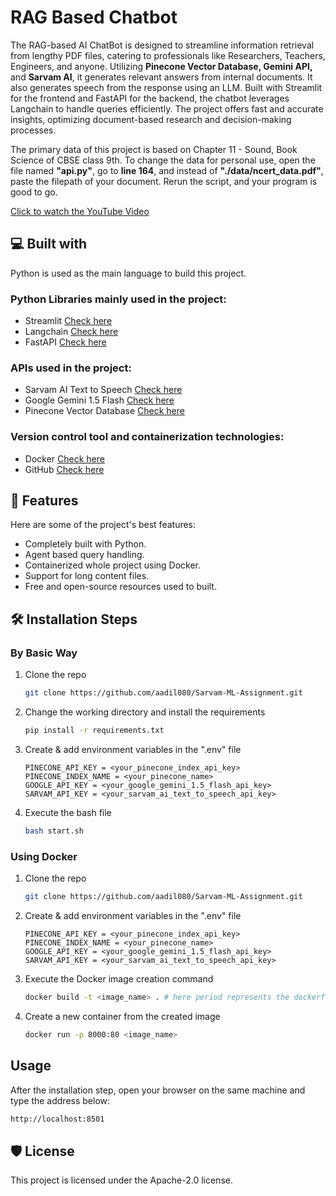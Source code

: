 # RAG Based Chatbot

The RAG-based AI ChatBot is designed to streamline information retrieval from lengthy PDF files, catering to professionals like Researchers, Teachers, Engineers, and anyone. Utilizing **Pinecone Vector Database, Gemini API,** and **Sarvam AI**, it generates relevant answers from internal documents. It also generates speech from the response using an LLM. Built with Streamlit for the frontend and FastAPI for the backend, the chatbot leverages Langchain to handle queries efficiently. The project offers fast and accurate insights, optimizing document-based research and decision-making processes.

The primary data of this project is based on Chapter 11 - Sound, Book Science of CBSE class 9th. To change the data for personal use, open the file named **"api.py"**, go to **line 164**, and instead of **"./data/ncert_data.pdf"**, paste the filepath of your document. Rerun the script, and your program is good to go.

[Click to watch the YouTube Video](https://youtu.be/wphBupOCq28)


## 💻 Built with

Python is used as the main language to build this project.

### Python Libraries mainly used in the project:

* Streamlit [Check here](https://docs.streamlit.io/)
* Langchain [Check here](https://python.langchain.com/docs/introduction/)
* FastAPI [Check here](https://fastapi.tiangolo.com/learn/)

### APIs used in the project:

* Sarvam AI Text to Speech [Check here](https://docs.sarvam.ai/api-reference-docs/endpoints/text-to-speech)
* Google Gemini 1.5 Flash [Check here](https://ai.google.dev/gemini-api)
* Pinecone Vector Database [Check here](https://www.pinecone.io/)

### Version control tool and containerization technologies:

* Docker [Check here](https://www.docker.com/)
* GitHub [Check here](https://github.com/aadil080)

## 🧐 Features

Here are some of the project's best features:

* Completely built with Python.
* Agent based query handling.
* Containerized whole project using Docker.
* Support for long content files.
* Free and open-source resources used to built. 

## 🛠️ Installation Steps

### By Basic Way

1. Clone the repo

    ```bash
    git clone https://github.com/aadil080/Sarvam-ML-Assignment.git
    ```

2. Change the working directory and install the requirements

    ```bash
    pip install -r requirements.txt
    ```

3. Create & add environment variables in the ".env" file

    ```plaintext
    PINECONE_API_KEY = <your_pinecone_index_api_key>
    PINECONE_INDEX_NAME = <your_pinecone_name>
    GOOGLE_API_KEY = <your_google_gemini_1.5_flash_api_key>
    SARVAM_API_KEY = <your_sarvam_ai_text_to_speech_api_key>
    ```

4. Execute the bash file

    ```bash
    bash start.sh
    ```

### Using Docker

1. Clone the repo

    ```bash
    git clone https://github.com/aadil080/Sarvam-ML-Assignment.git
    ```

2. Create & add environment variables in the ".env" file

    ```plaintext
    PINECONE_API_KEY = <your_pinecone_index_api_key>
    PINECONE_INDEX_NAME = <your_pinecone_name>
    GOOGLE_API_KEY = <your_google_gemini_1.5_flash_api_key>
    SARVAM_API_KEY = <your_sarvam_ai_text_to_speech_api_key>
    ```

3. Execute the Docker image creation command

    ```bash
    docker build -t <image_name> . # here period represents the dockerfile path
    ```

4. Create a new container from the created image

    ```bash
    docker run -p 8000:80 <image_name>
    ```

## Usage

After the installation step, open your browser on the same machine and type the address below:

```bash 
http://localhost:8501
```



## 🛡️ License

This project is licensed under the Apache-2.0 license.
